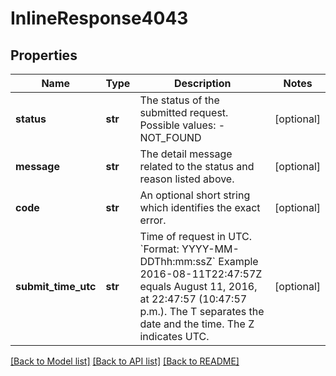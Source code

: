 # InlineResponse4043

## Properties
Name | Type | Description | Notes
------------ | ------------- | ------------- | -------------
**status** | **str** | The status of the submitted request.   Possible values: - NOT_FOUND | [optional] 
**message** | **str** | The detail message related to the status and reason listed above. | [optional] 
**code** | **str** | An optional short string which identifies the exact error. | [optional] 
**submit_time_utc** | **str** | Time of request in UTC. &#x60;Format: YYYY-MM-DDThh:mm:ssZ&#x60;  Example 2016-08-11T22:47:57Z equals August 11, 2016, at 22:47:57 (10:47:57 p.m.). The T separates the date and the time. The Z indicates UTC.  | [optional] 

[[Back to Model list]](../README.md#documentation-for-models) [[Back to API list]](../README.md#documentation-for-api-endpoints) [[Back to README]](../README.md)



